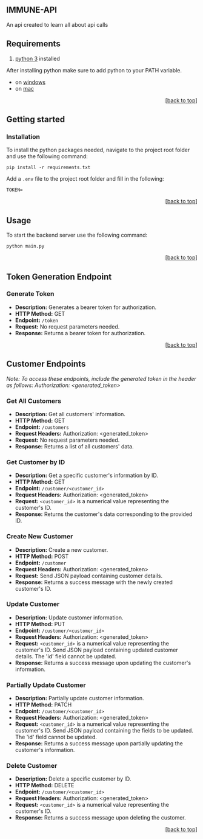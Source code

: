 <a name="readme-top"></a>

## IMMUNE-API

An api created to learn all about api calls

## Requirements

1. [python 3](https://www.python.org/downloads/) installed

After installing python make sure to add python to your PATH variable.
- on [windows](https://datatofish.com/add-python-to-windows-path/)
- on [mac](https://opensource.com/article/19/5/python-3-default-mac)

<p align="right">[<a href="#readme-top">back to top</a>]</p>

## Getting started

### Installation

To install the python packages needed, navigate to the project root folder and use the following command:
```
pip install -r requirements.txt
```

Add a `.env` file to the project root folder and fill in the following:
```
TOKEN=
```
<p align="right">[<a href="#readme-top">back to top</a>]</p>

## Usage

To start the backend server use the following command:
```
python main.py
```

<p align="right">[<a href="#readme-top">back to top</a>]</p>

## Token Generation Endpoint

### Generate Token
- **Description:** Generates a bearer token for authorization.
- **HTTP Method:** GET
- **Endpoint:** `/token`
- **Request:** No request parameters needed.
- **Response:** Returns a bearer token for authorization.

<p align="right">[<a href="#readme-top">back to top</a>]</p>

## Customer Endpoints

*Note: To access these endpoints, include the generated token in the header as follows: Authorization: <generated_token>*


### Get All Customers
- **Description:** Get all customers' information.
- **HTTP Method:** GET
- **Endpoint:** `/customers`
- **Request Headers:** Authorization: <generated_token>
- **Request:** No request parameters needed.
- **Response:** Returns a list of all customers' data.

### Get Customer by ID
- **Description:** Get a specific customer's information by ID.
- **HTTP Method:** GET
- **Endpoint:** `/customer/<customer_id>`
- **Request Headers:** Authorization: <generated_token>
- **Request:** `<customer_id>` is a numerical value representing the customer's ID.
- **Response:** Returns the customer's data corresponding to the provided ID.

### Create New Customer
- **Description:** Create a new customer.
- **HTTP Method:** POST
- **Endpoint:** `/customer`
- **Request Headers:** Authorization: <generated_token>
- **Request:** Send JSON payload containing customer details.
- **Response:** Returns a success message with the newly created customer's ID.

### Update Customer
- **Description:** Update customer information.
- **HTTP Method:** PUT
- **Endpoint:** `/customer/<customer_id>`
- **Request Headers:** Authorization: <generated_token>
- **Request:** `<customer_id>` is a numerical value representing the customer's ID. Send JSON payload containing updated customer details. The 'id' field cannot be updated.
- **Response:** Returns a success message upon updating the customer's information.

### Partially Update Customer
- **Description:** Partially update customer information.
- **HTTP Method:** PATCH
- **Endpoint:** `/customer/<customer_id>`
- **Request Headers:** Authorization: <generated_token>
- **Request:** `<customer_id>` is a numerical value representing the customer's ID. Send JSON payload containing the fields to be updated. The 'id' field cannot be updated.
- **Response:** Returns a success message upon partially updating the customer's information.

### Delete Customer
- **Description:** Delete a specific customer by ID.
- **HTTP Method:** DELETE
- **Endpoint:** `/customer/<customer_id>`
- **Request Headers:** Authorization: <generated_token>
- **Request:** `<customer_id>` is a numerical value representing the customer's ID.
- **Response:** Returns a success message upon deleting the customer.

<p align="right">[<a href="#readme-top">back to top</a>]</p>

